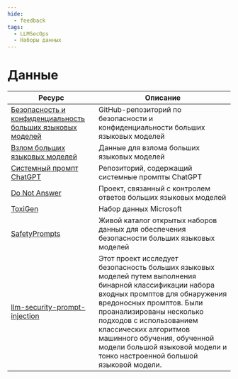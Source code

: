 ```yaml
---
hide:
  - feedback
tags:
  - LLMSecOps
  - Наборы данных
---
```


# Данные

| Ресурс | Описание |
|--------|----------|
| [Безопасность и конфиденциальность больших языковых моделей](https://github.com/annjawn/llm-safety-privacy) | GitHub-репозиторий по безопасности и конфиденциальности больших языковых моделей |
| [Взлом больших языковых моделей](https://github.com/verazuo/jailbreak_llms/tree/main/data) | Данные для взлома больших языковых моделей |
| [Системный промпт ChatGPT](https://github.com/LouisShark/chatgpt_system_prompt) | Репозиторий, содержащий системные промпты ChatGPT |
| [Do Not Answer](https://github.com/Libr-AI/do-not-answer) | Проект, связанный с контролем ответов больших языковых моделей |
| [ToxiGen](https://github.com/microsoft/ToxiGen) | Набор данных Microsoft |
| [SafetyPrompts](https://safetyprompts.com/) | Живой каталог открытых наборов данных для обеспечения безопасности больших языковых моделей |
| [llm-security-prompt-injection](https://github.com/sinanw/llm-security-prompt-injection) | Этот проект исследует безопасность больших языковых моделей путем выполнения бинарной классификации набора входных промптов для обнаружения вредоносных промптов. Были проанализированы несколько подходов с использованием классических алгоритмов машинного обучения, обученной модели большой языковой модели и тонко настроенной большой языковой модели. |
